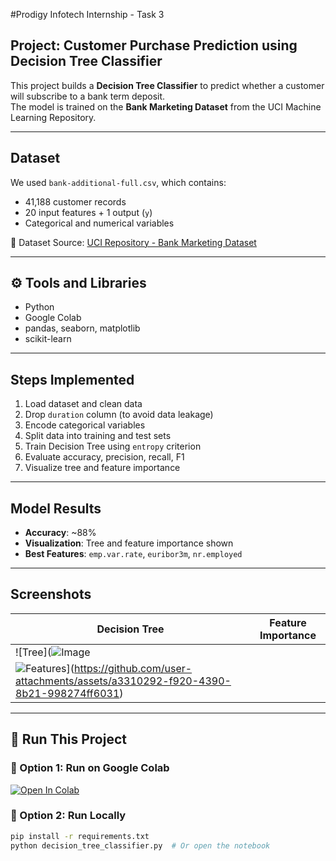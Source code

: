 #Prodigy Infotech Internship - Task 3

## Project: Customer Purchase Prediction using Decision Tree Classifier

This project builds a **Decision Tree Classifier** to predict whether a customer will subscribe to a bank term deposit.  
The model is trained on the **Bank Marketing Dataset** from the UCI Machine Learning Repository.

---

## Dataset

We used `bank-additional-full.csv`, which contains:

- 41,188 customer records
- 20 input features + 1 output (`y`)
- Categorical and numerical variables

📌 Dataset Source: [UCI Repository - Bank Marketing Dataset](https://archive.ics.uci.edu/ml/datasets/Bank+Marketing)

---

## ⚙️ Tools and Libraries

- Python
- Google Colab
- pandas, seaborn, matplotlib
- scikit-learn

---

##  Steps Implemented

1. Load dataset and clean data
2. Drop `duration` column (to avoid data leakage)
3. Encode categorical variables
4. Split data into training and test sets
5. Train Decision Tree using `entropy` criterion
6. Evaluate accuracy, precision, recall, F1
7. Visualize tree and feature importance

---

## Model Results

- **Accuracy**: ~88%
- **Visualization**: Tree and feature importance shown
- **Best Features**: `emp.var.rate`, `euribor3m`, `nr.employed`

---

## Screenshots

| Decision Tree | Feature Importance |
|---------------|--------------------|
| ![Tree](![Image](https://github.com/user-attachments/assets/f01a3120-22a7-450b-bef3-d185e03b29a5)
![Features]([features.png)](https://github.com/user-attachments/assets/a3310292-f920-4390-8b21-998274ff6031) |

---

## 🚀 Run This Project

### 🧪 Option 1: Run on Google Colab

[![Open In Colab](https://colab.research.google.com/assets/colab-badge.svg)](https://colab.research.google.com/github/YOUR_USERNAME/prodigy-task-3-decision-tree/blob/main/decision_tree_classifier.ipynb)

### 🧰 Option 2: Run Locally

```bash
pip install -r requirements.txt
python decision_tree_classifier.py  # Or open the notebook
